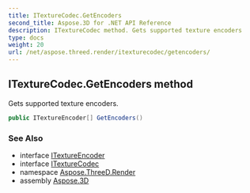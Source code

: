 ```yaml
---
title: ITextureCodec.GetEncoders
second_title: Aspose.3D for .NET API Reference
description: ITextureCodec method. Gets supported texture encoders
type: docs
weight: 20
url: /net/aspose.threed.render/itexturecodec/getencoders/
---
```

## ITextureCodec.GetEncoders method

Gets supported texture encoders.

```csharp
public ITextureEncoder[] GetEncoders()
```

### See Also

* interface [ITextureEncoder](../../itextureencoder/)
* interface [ITextureCodec](../)
* namespace [Aspose.ThreeD.Render](../../../aspose.threed.render/)
* assembly [Aspose.3D](../../../)


